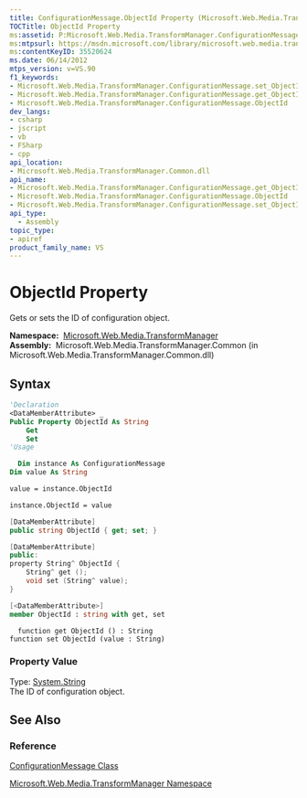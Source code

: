 ```yaml
---
title: ConfigurationMessage.ObjectId Property (Microsoft.Web.Media.TransformManager)
TOCTitle: ObjectId Property
ms:assetid: P:Microsoft.Web.Media.TransformManager.ConfigurationMessage.ObjectId
ms:mtpsurl: https://msdn.microsoft.com/library/microsoft.web.media.transformmanager.configurationmessage.objectid(v=VS.90)
ms:contentKeyID: 35520624
ms.date: 06/14/2012
mtps_version: v=VS.90
f1_keywords:
- Microsoft.Web.Media.TransformManager.ConfigurationMessage.set_ObjectId
- Microsoft.Web.Media.TransformManager.ConfigurationMessage.get_ObjectId
- Microsoft.Web.Media.TransformManager.ConfigurationMessage.ObjectId
dev_langs:
- csharp
- jscript
- vb
- FSharp
- cpp
api_location:
- Microsoft.Web.Media.TransformManager.Common.dll
api_name:
- Microsoft.Web.Media.TransformManager.ConfigurationMessage.get_ObjectId
- Microsoft.Web.Media.TransformManager.ConfigurationMessage.ObjectId
- Microsoft.Web.Media.TransformManager.ConfigurationMessage.set_ObjectId
api_type:
  - Assembly
topic_type:
- apiref
product_family_name: VS
---
```


# ObjectId Property

Gets or sets the ID of configuration object.

**Namespace:**  [Microsoft.Web.Media.TransformManager](microsoft-web-media-transformmanager-namespace.md)  
**Assembly:**  Microsoft.Web.Media.TransformManager.Common (in Microsoft.Web.Media.TransformManager.Common.dll)

## Syntax

```vb
'Declaration
<DataMemberAttribute> _
Public Property ObjectId As String
    Get
    Set
'Usage

  Dim instance As ConfigurationMessage
Dim value As String

value = instance.ObjectId

instance.ObjectId = value
```

```csharp
[DataMemberAttribute]
public string ObjectId { get; set; }
```

```cpp
[DataMemberAttribute]
public:
property String^ ObjectId {
    String^ get ();
    void set (String^ value);
}
```

``` fsharp
[<DataMemberAttribute>]
member ObjectId : string with get, set
```

```jscript
  function get ObjectId () : String
function set ObjectId (value : String)
```

### Property Value

Type: [System.String](https://msdn.microsoft.com/library/s1wwdcbf)  
The ID of configuration object.  

## See Also

### Reference

[ConfigurationMessage Class](configurationmessage-class-microsoft-web-media-transformmanager.md)

[Microsoft.Web.Media.TransformManager Namespace](microsoft-web-media-transformmanager-namespace.md)

